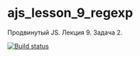 # ajs_lesson_9_regexp
Продвинутый JS. Лекция 9. Задача 2.

[![Build status](https://ci.appveyor.com/api/projects/status/6nulju8x8n1g2sri?svg=true)](https://ci.appveyor.com/project/serviktor050/ajs-lesson-9-regexp)


